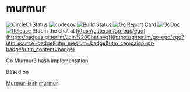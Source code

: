 murmur
======
[![CircleCI Status](https://circleci.com/gh/go-ego/murmur.svg?style=shield)](https://circleci.com/gh/go-ego/murmur)
[![codecov](https://codecov.io/gh/go-ego/murmur/branch/master/graph/badge.svg)](https://codecov.io/gh/go-ego/murmur)
[![Build Status](https://travis-ci.org/go-ego/murmur.svg)](https://travis-ci.org/go-ego/murmur)
[![Go Report Card](https://goreportcard.com/badge/github.com/go-ego/murmur)](https://goreportcard.com/report/github.com/go-ego/murmur)
[![GoDoc](https://godoc.org/github.com/go-ego/murmur?status.svg)](https://godoc.org/github.com/go-ego/murmur)
[![Release](https://github-release-version.herokuapp.com/github/go-ego/murmur/release.svg?style=flat)](https://github.com/go-ego/murmur/releases/latest)
[![Join the chat at https://gitter.im/go-ego/ego](https://badges.gitter.im/Join%20Chat.svg)](https://gitter.im/go-ego/ego?utm_source=badge&utm_medium=badge&utm_campaign=pr-badge&utm_content=badge)

Go Murmur3 hash implementation

Based on

[MurmurHash](http://en.wikipedia.org/wiki/MurmurHash)
[murmur](https://github.com/huichen/murmur)
